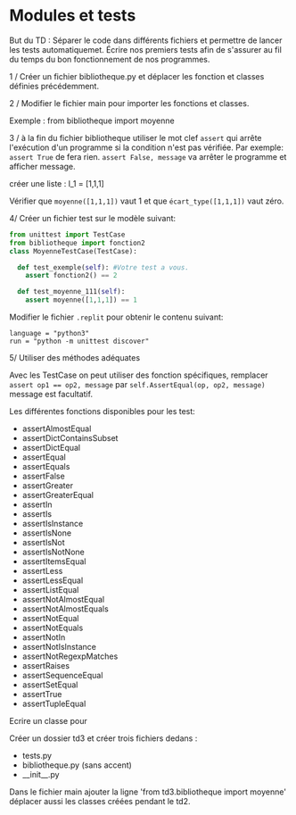 Modules et tests
================

But du TD :  Séparer le code dans différents fichiers et permettre de lancer les
tests automatiquemet.
Écrire nos premiers tests afin de s'assurer au fil du temps du bon
fonctionnement de nos programmes.

1 / Créer un fichier bibliotheque.py  et déplacer les fonction et classes définies
précédemment.

2 / Modifier le fichier main pour importer les fonctions et classes.

Exemple : from bibliotheque import moyenne

3 / à la fin du fichier  bibliotheque utiliser le mot clef `assert` qui arrête
l'exécution d'un programme si la condition n'est pas vérifiée.
Par exemple: `assert True` de fera rien.
`assert False, message` va arrêter le programme et afficher message.


créer une liste : l_1 = [1,1,1]

Vérifier que `moyenne([1,1,1])` vaut 1 et que `écart_type([1,1,1])` vaut zéro.


4/ Créer un fichier test sur le modèle suivant:

```python
from unittest import TestCase
from bibliotheque import fonction2
class MoyenneTestCase(TestCase):

  def test_exemple(self): #Votre test a vous.
    assert fonction2() == 2

  def test_moyenne_111(self):
    assert moyenne([1,1,1]) == 1

```

Modifier le fichier `.replit` pour obtenir le contenu suivant:

```
language = "python3"
run = "python -m unittest discover"
```

5/ Utiliser des méthodes adéquates

Avec les TestCase on peut utiliser des fonction spécifiques,
remplacer `assert op1 == op2, message`  par `self.AssertEqual(op, op2, message)`
message est facultatif.

Les différentes fonctions disponibles pour les test:

- assertAlmostEqual
- assertDictContainsSubset
- assertDictEqual
- assertEqual
- assertEquals
- assertFalse
- assertGreater
- assertGreaterEqual
- assertIn
- assertIs
- assertIsInstance
- assertIsNone
- assertIsNot
- assertIsNotNone
- assertItemsEqual
- assertLess
- assertLessEqual
- assertListEqual
- assertNotAlmostEqual
- assertNotAlmostEquals
- assertNotEqual
- assertNotEquals
- assertNotIn
- assertNotIsInstance
- assertNotRegexpMatches
- assertRaises
- assertSequenceEqual
- assertSetEqual
- assertTrue
- assertTupleEqual

Ecrire un classe pour

Créer un dossier td3 et créer trois fichiers dedans :

- tests.py
- bibliotheque.py (sans accent)
- \_\_init\_\_.py




Dans le fichier main ajouter la ligne 'from td3.bibliotheque import moyenne'
déplacer aussi les classes créées pendant le td2.


